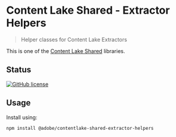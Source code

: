 # Content Lake Shared - Extractor Helpers

> Helper classes for Content Lake Extractors

This is one of the [Content Lake Shared](https://github.com/adobe/contentlake-shared) libraries.

## Status

[![GitHub license](https://img.shields.io/github/license/adobe/contentlake-shared.svg)](https://github.com/adobe/contentlake-shared/blob/main/LICENSE.txt)

## Usage

Install using:

```
npm install @adobe/contentlake-shared-extractor-helpers
```